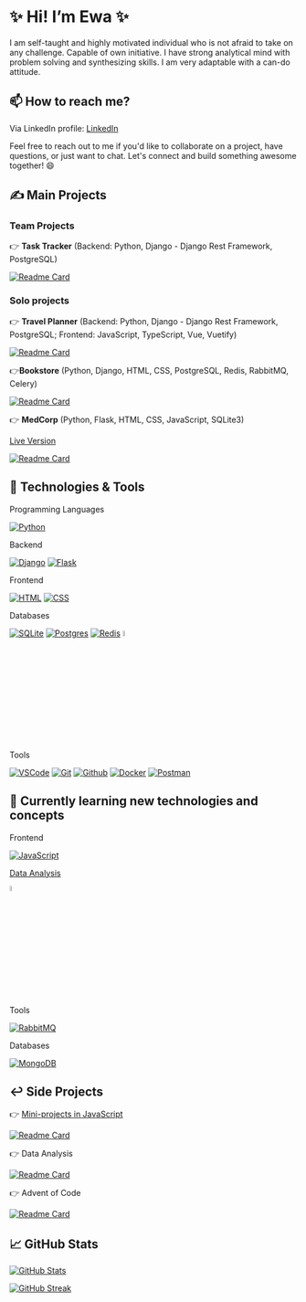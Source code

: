 # ✨ Hi! I’m Ewa ✨

I am self-taught and highly motivated individual who is not afraid to take on any challenge. Capable of own initiative. I have strong analytical mind with problem solving and synthesizing skills. I am very adaptable with a can-do attitude.

## 📫 How to reach me? 

Via LinkedIn profile: [LinkedIn](https://www.linkedin.com/in/ewa-kucala/)

Feel free to reach out to me if you'd like to collaborate on a project, have questions, or just want to chat. Let's connect and build something awesome together! 😄

## ✍️ Main Projects
### Team Projects
:point_right: **Task Tracker** (Backend: Python, Django - Django Rest Framework, PostgreSQL)

[![Readme Card](https://github-readme-stats.vercel.app/api/pin/?username=ewa-anna&repo=React-Django-Task-Tracker&theme=dracula)](https://github.com/Ewa-Anna/React-Django-Task-Tracker)

### Solo projects
:point_right: **Travel Planner** (Backend: Python, Django - Django Rest Framework, PostgreSQL; Frontend: JavaScript, TypeScript, Vue, Vuetify)

[![Readme Card](https://github-readme-stats.vercel.app/api/pin/?username=ewa-anna&repo=travel-planner&theme=dracula)](https://github.com/Ewa-Anna/travel-planner)

:point_right:**Bookstore** (Python, Django, HTML, CSS, PostgreSQL, Redis, RabbitMQ, Celery)

[![Readme Card](https://github-readme-stats.vercel.app/api/pin/?username=ewa-anna&repo=bookstore&theme=dracula)](https://github.com/Ewa-Anna/Bookstore)

:point_right: **MedCorp** (Python, Flask, HTML, CSS, JavaScript, SQLite3)

[Live Version](https://medcorp.onrender.com/)

[![Readme Card](https://github-readme-stats.vercel.app/api/pin/?username=ewa-anna&repo=medcorp&theme=dracula)](https://github.com/Ewa-Anna/MedCorp)


## 🔧 Technologies & Tools
Programming Languages

[![Python](https://skillicons.dev/icons?i=python)](https://skillicons.dev) 

Backend

[![Django](https://skillicons.dev/icons?i=django)](https://skillicons.dev)
[![Flask](https://skillicons.dev/icons?i=flask)](https://skillicons.dev)

Frontend

[![HTML](https://skillicons.dev/icons?i=html)](https://skillicons.dev)
[![CSS](https://skillicons.dev/icons?i=css)](https://skillicons.dev)

Databases

[![SQLite](https://skillicons.dev/icons?i=sqlite)](https://skillicons.dev)
[![Postgres](https://skillicons.dev/icons?i=postgres)](https://skillicons.dev)
[![Redis](https://skillicons.dev/icons?i=redis)](https://skillicons.dev)
[<img height=5% width=5% src="https://cdn.jsdelivr.net/gh/devicons/devicon/icons/microsoftsqlserver/microsoftsqlserver-plain-wordmark.svg" />](https://devicon.dev/)

Tools

[![VSCode](https://skillicons.dev/icons?i=vscode)](https://skillicons.dev)
[![Git](https://skillicons.dev/icons?i=git)](https://skillicons.dev)
[![Github](https://skillicons.dev/icons?i=github)](https://skillicons.dev)
[![Docker](https://skillicons.dev/icons?i=docker)](https://skillicons.dev)
[![Postman](https://skillicons.dev/icons?i=postman)](https://skillicons.dev)

## 📖 Currently learning new technologies and concepts
Frontend
  
[![JavaScript](https://skillicons.dev/icons?i=js)](https://skillicons.dev)

[Data Analysis](https://github.com/Ewa-Anna/data-analysis/)

[<img height=5% width=5% src="https://cdn.jsdelivr.net/gh/devicons/devicon/icons/jupyter/jupyter-original-wordmark.svg" />](https://devicon.dev/)

Tools

[![RabbitMQ](https://skillicons.dev/icons?i=rabbitmq)](https://skillicons.dev)

Databases

[![MongoDB](https://skillicons.dev/icons?i=mongodb)](https://skillicons.dev)

## :leftwards_arrow_with_hook: Side Projects

👉 [Mini-projects in JavaScript](https://ewa-anna.github.io/Collection/)

[![Readme Card](https://github-readme-stats.vercel.app/api/pin/?username=ewa-anna&repo=Collection&theme=dracula)](https://github.com/Ewa-Anna/Collection/)

👉 Data Analysis

[![Readme Card](https://github-readme-stats.vercel.app/api/pin/?username=ewa-anna&repo=data-analysis&theme=dracula)](https://github.com/Ewa-Anna/data-analysis)

👉 Advent of Code

[![Readme Card](https://github-readme-stats.vercel.app/api/pin/?username=ewa-anna&repo=Advent-of-Code-2023&theme=dracula)](https://github.com/Ewa-Anna/Advent-of-Code-2023)

## 📈 GitHub Stats

[![GitHub Stats](https://gh-readme-profile.vercel.app/api?username=ewa-anna&theme=dark&icon_color=2d50cf)](https://github.com/FajarKim/github-readme-profile)

[![GitHub Streak](https://streak-stats.demolab.com?user=Ewa-Anna&theme=github-dark-blue)](https://git.io/streak-stats)
